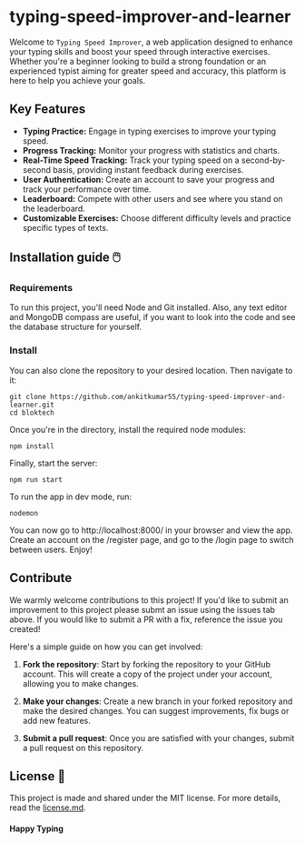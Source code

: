 # typing-speed-improver-and-learner

Welcome to `Typing Speed Improver`, a web application designed to enhance your typing skills and boost your speed through interactive exercises. Whether you're a beginner looking to build a strong foundation or an experienced typist aiming for greater speed and accuracy, this platform is here to help you achieve your goals.

## Key Features

- **Typing Practice:** Engage in typing exercises to improve your typing speed.
- **Progress Tracking:** Monitor your progress with statistics and charts.
- **Real-Time Speed Tracking:** Track your typing speed on a second-by-second basis, providing instant feedback during exercises.
- **User Authentication:** Create an account to save your progress and track your performance over time.
- **Leaderboard:** Compete with other users and see where you stand on the leaderboard.
- **Customizable Exercises:** Choose different difficulty levels and practice specific types of texts.

## Installation guide 🖱️
### Requirements
To run this project, you'll need Node and Git installed. Also, any text editor and MongoDB compass are useful, if you want to look into the code and see the database structure for yourself.

### Install

You can also clone the repository to your desired location. Then navigate to it:

```
git clone https://github.com/ankitkumar55/typing-speed-improver-and-learner.git
cd bloktech
```

Once you're in the directory, install the required node modules:

```
npm install
```

Finally, start the server:
```
npm run start
```

To run the app in dev mode, run:
```
nodemon
```

You can now go to http://localhost:8000/ in your browser and view the app. Create an account on the /register page, and go to the /login page to switch between users. Enjoy!


## Contribute

We warmly welcome contributions to this project! If you'd like to submit an improvement to this project please submt an issue using the issues tab above. If you would like to submit a PR with a fix, reference the issue you created! 

Here's a simple guide on how you can get involved:

1. **Fork the repository**: Start by forking the repository to your GitHub account. This will create a copy of the project under your account, allowing you to make changes.

2. **Make your changes**: Create a new branch in your forked repository and make the desired changes. You can suggest improvements, fix bugs or add new features.

3. **Submit a pull request**: Once you are satisfied with your changes, submit a pull request on this repository.

## License 📄
This project is made and shared under the MIT license. For more details, read the [license.md](https://github.com/ankitkumar55/typing-speed-improver-and-learner/blob/main/LICENSE).


 #### Happy Typing

